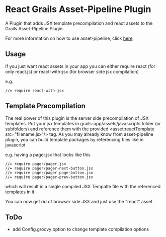 React Grails Asset-Pipeline Plugin
================================
A Plugin that adds JSX template precompilation and react assets to the Grails Asset-Pipeline Plugin.

For more information on how to use asset-pipeline, click [here](http://www.github.com/bertramdev/asset-pipeline).

Usage
-----
If you just want react assets in your app you can either require react (for only react.js) or react-with-jsx (for browser side jsx compilation)

e.g.
```
//= require react-with-jsx
```

Template Precompilation
-----
The real power of this plugin is the server side precompilation of JSX templates.
Put your jsx templates in grails-app/assets/javascripts folder (or subfolders) and reference them with the provided <asset:reactTemplate src="filename.jsx"/> tag.
As you may already know from asset-pipeline plugin, you can build template packages by referencing files like in javascript

e.g. having a pager.jsx that looks like this
```
//= require pager/pager.jsx
//= require pager/pager-next-button.jsx
//= require pager/pager-page-button.jsx
//= require pager/pager-prev-button.jsx
```
which will result in a single compiled JSX Tempalte file with the referenced templates in it.

You can now get rid of browser side JSX and just use the "react" asset.


ToDo
-----
* add Config.groovy option to change template compilation options
